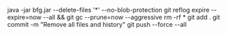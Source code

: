 java -jar bfg.jar --delete-files '*' --no-blob-protection
git reflog expire --expire=now --all && git gc --prune=now --aggressive
rm -rf *
git add .
git commit -m "Remove all files and history"
git push --force --all
